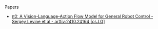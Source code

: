Papers
* [π0: A Vision-Language-Action Flow Model for General Robot Control - Sergey Levine et al - arXiv:2410.24164 [cs.LG]](https://arxiv.org/abs/2410.24164)
